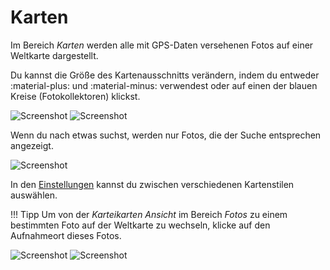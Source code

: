 # Karten #
Im Bereich *Karten* werden alle mit GPS-Daten versehenen Fotos auf einer Weltkarte dargestellt.

Du kannst die Größe des Kartenausschnitts verändern, indem du entweder :material-plus: und :material-minus: verwendest oder 
auf einen der blauen Kreise (Fotokollektoren) klickst.

![Screenshot](img/places-1.png)
![Screenshot](img/places-2.png)

Wenn du nach etwas suchst, werden nur Fotos, die der Suche entsprechen angezeigt.

![Screenshot](img/places-3.png)

In den [Einstellungen](../settings/general.md) kannst du zwischen verschiedenen Kartenstilen auswählen.

!!! Tipp
    Um von der *Karteikarten Ansicht* im Bereich *Fotos* zu einem bestimmten Foto auf der Weltkarte zu wechseln, klicke auf den Aufnahmeort dieses Fotos.

   ![Screenshot](img/places-animation-1.png)
   ![Screenshot](img/places-animation-2.png)
